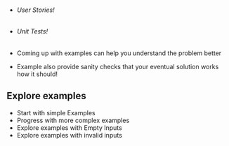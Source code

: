 - ###### User Stories!
- ###### Unit Tests!

- Coming up with examples can help you understand the problem better
- Example also provide sanity checks that your eventual solution works how it should!

## Explore examples
- Start with simple Examples
- Progress with more complex examples
- Explore examples with Empty Inputs
- Explore examples with invalid inputs